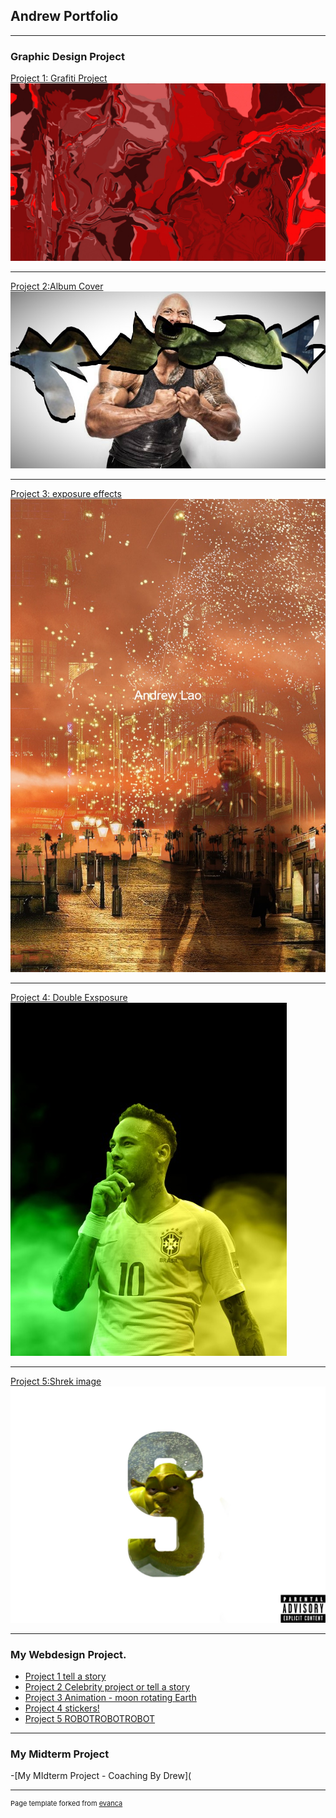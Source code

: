 ## Andrew  Portfolio

---

### Graphic Design Project

[Project 1: Grafiti Project](/sample_page)
<img src="images/Untitled.jpg?raw=true"/>

---
[Project 2:Album Cover](/pdf/sample_presentation.pdf)
<img src="images/HULK.jpg?raw=true"/>

---
[Project 3: exposure effects  ](http://example.com/)
<img src="images/black Panther.jpg?raw=true"/>

---

[Project 4: Double Exsposure  ](http://example.com/)
<img src="images/79-798251_neymar-brazil-png-2018-clipart-image-neymar-png-removebg-preview.jpg?raw=true"/>

---
[Project 5:Shrek image  ](http://example.com/)
<img src="images/shrek-pond-fart.jpg?raw=true"/>

---









### My Webdesign Project.

- [Project 1 tell a story](https://trinket.io/library/trinkets/copy/f6f4e48732)
- [Project 2 Celebrity project or tell a story](https://trinket.io/library/trinkets/copy/2962f8b557)
- [Project 3 Animation - moon rotating Earth](https://trinket.io/library/trinkets/copy/1adf78ee4e)
- [Project 4 stickers!](https://trinket.io/library/trinkets/copy/18192d815f)
- [Project 5 ROBOTROBOTROBOT](https://trinket.io/library/trinkets/copy/5c25ba07c8)

---

### My Midterm Project

-[My MIdterm Project - Coaching By Drew](


---
<p style="font-size:11px">Page template forked from <a href="https://github.com/evanca/quick-portfolio">evanca</a></p>
<!-- Remove above link if you don't want to attibute -->
